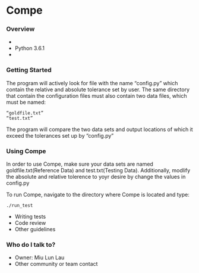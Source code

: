 # Compe #

### Overview ###

* 
* Python 3.6.1
* 

### Getting Started ###
The program will actively look for file with the name “config.py” which contain the relative and absolute tolerance set by user.  The same directory that contain the configuration files must also contain two data files, which must be named:

	“goldfile.txt”
	“test.txt”

The program will compare the two data sets and output locations of which it exceed the tolerances set up by “config.py”

### Using Compe ###
In order to use Compe, make sure your data sets are named goldfile.txt(Reference Data) and test.txt(Testing Data). Additionally, modlify the absolute and relative tolerence to yoyr desire by change the values in config.py 

To run Compe, navigate to the directory where Compe is located and type:

    ./run_test

* Writing tests
* Code review
* Other guidelines

### Who do I talk to? ###

* Owner: Miu Lun Lau
* Other community or team contact